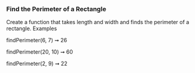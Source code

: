 ### Find the Perimeter of a Rectangle

Create a function that takes length and width and finds the perimeter of a rectangle.
Examples

findPerimeter(6, 7) ➞ 26

findPerimeter(20, 10) ➞ 60

findPerimeter(2, 9) ➞ 22